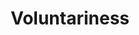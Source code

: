 ---
category: cv
title: Voluntariness
definition: The ability to make a free (un-coerced) choice.
---